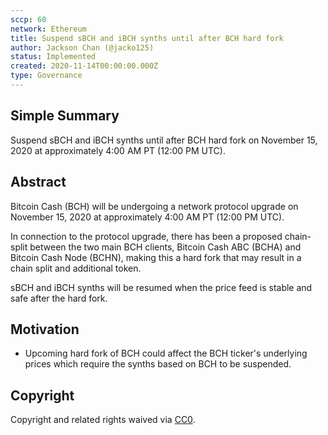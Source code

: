 ```yaml
---
sccp: 60
network: Ethereum
title: Suspend sBCH and iBCH synths until after BCH hard fork
author: Jackson Chan (@jacko125)
status: Implemented
created: 2020-11-14T00:00:00.000Z
type: Governance
---
```


## Simple Summary

Suspend sBCH and iBCH synths until after BCH hard fork on November 15, 2020 at approximately 4:00 AM PT (12:00 PM UTC).

## Abstract

<!--A short (~200 word) description of the variable change proposed.-->

Bitcoin Cash (BCH) will be undergoing a network protocol upgrade on November 15, 2020 at approximately 4:00 AM PT (12:00 PM UTC).

In connection to the protocol upgrade, there has been a proposed chain-split between the two main BCH clients, Bitcoin Cash ABC (BCHA) and Bitcoin Cash Node (BCHN), making this a hard fork that may result in a chain split and additional token.

sBCH and iBCH synths will be resumed when the price feed is stable and safe after the hard fork.

## Motivation

- Upcoming hard fork of BCH could affect the BCH ticker's underlying prices which require the synths based on BCH to be suspended.

## Copyright

Copyright and related rights waived via [CC0](https://creativecommons.org/publicdomain/zero/1.0/).
